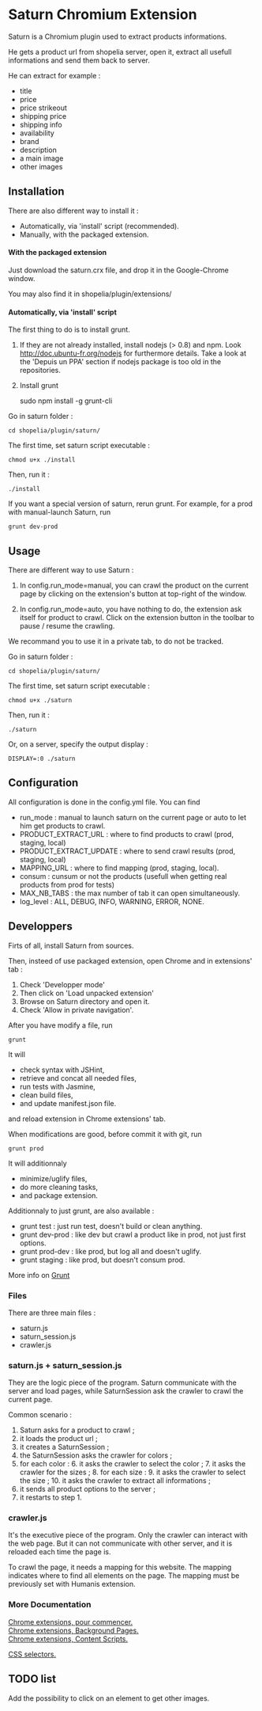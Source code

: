 Saturn Chromium Extension
=========================

Saturn is a Chromium plugin used to extract products informations.
  
He gets a product url from shopelia server, open it, extract all usefull informations and send them back to server.
  
He can extract for example :

- title
- price
- price strikeout
- shipping price
- shipping info
- availability
- brand
- description
- a main image
- other images

Installation
------------

There are also different way to install it :

- Automatically, via 'install' script (recommended).
- Manually, with the packaged extension.

#### With the packaged extension

Just download the saturn.crx file, and drop it in the Google-Chrome window.
  
You may also find it in shopelia/plugin/extensions/

#### Automatically, via 'install' script

The first thing to do is to install grunt.

1. If they are not already installed, install nodejs (> 0.8) and npm. Look http://doc.ubuntu-fr.org/nodejs for furthermore details. Take a look at the 'Depuis un PPA' section if nodejs package is too old in the repositories.
2. Install grunt
    
    sudo npm install -g grunt-cli

Go in saturn folder :

    cd shopelia/plugin/saturn/

The first time, set saturn script executable :

    chmod u+x ./install

Then, run it :

    ./install

If you want a special version of saturn, rerun grunt. For example, for a prod with manual-launch Saturn, run

    grunt dev-prod

Usage
-----
  
There are different way to use Saturn :

1. In config.run_mode=manual, you can crawl the product on the current page by clicking on the extension's button at top-right of the window.

2. In config.run_mode=auto, you have nothing to do, the extension ask itself for product to crawl.
Click on the extension button in the toolbar to pause / resume the crawling.
  
We recommand you to use it in a private tab, to do not be tracked.
  
Go in saturn folder :

    cd shopelia/plugin/saturn/

The first time, set saturn script executable :

    chmod u+x ./saturn

Then, run it :

    ./saturn

Or, on a server, specify the output display :

    DISPLAY=:0 ./saturn

Configuration
-------------

All configuration is done in the config.yml file. You can find

- run_mode : manual to launch saturn on the current page or auto to let him get products to crawl.
- PRODUCT_EXTRACT_URL : where to find products to crawl (prod, staging, local)
- PRODUCT_EXTRACT_UPDATE : where to send crawl results (prod, staging, local)
- MAPPING_URL : where to find mapping (prod, staging, local).
- consum : cunsum or not the products (usefull when getting real products from prod for tests)
- MAX_NB_TABS : the max number of tab it can open simultaneously.
- log_level : ALL, DEBUG, INFO, WARNING, ERROR, NONE.

Developpers
-----------

Firts of all, install Saturn from sources.

Then, insteed of use packaged extension, open Chrome and in extensions' tab :

1. Check 'Developper mode'
2. Then click on 'Load unpacked extension'
3. Browse on Saturn directory and open it.
4. Check 'Allow in private navigation'.

After you have modify a file, run

    grunt

It will

- check syntax with JSHint,
- retrieve and concat all needed files,
- run tests with Jasmine,
- clean build files,
- and update manifest.json file.

and reload extension in Chrome extensions' tab.

When modifications are good, before commit it with git, run

    grunt prod

It will additionnaly

- minimize/uglify files,
- do more cleaning tasks,
- and package extension.

Additionnaly to just grunt, are also available :

- grunt test : just run test, doesn't build or clean anything.
- grunt dev-prod : like dev but crawl a product like in prod, not just first options.
- grunt prod-dev : like prod, but log all and doesn't uglify.
- grunt staging : like prod, but doesn't consum prod.

More info on [Grunt](http://gruntjs.com/)
### Files

There are three main files :

- saturn.js
- saturn_session.js
- crawler.js

### saturn.js + saturn_session.js

They are the logic piece of the program.
Saturn communicate with the server and load pages, 
while SaturnSession ask the crawler to crawl the current page.

Common scenario :

1. Saturn asks for a product to crawl ;
2. it loads the product url ;
3. it creates a SaturnSession ;
4. the SaturnSession asks the crawler for colors ;
5. for each color :
    6. it asks the crawler to select the color ;
    7. it asks the crawler for the sizes ;
    8. for each size :
        9. it asks the crawler to select the size ;
        10. it asks the crawler to extract all informations ;
11. it sends all product options to the server ;
12. it restarts to step 1.

### crawler.js

It's the executive piece of the program.
Only the crawler can interact with the web page.
But it can not communicate with other server, and it is reloaded each time the page is.

To crawl the page, it needs a mapping for this website.
The mapping indicates where to find all elements on the page.
The mapping must be previously set with Humanis extension.  

### More Documentation

[Chrome extensions, pour commencer.](http://developer.chrome.com/extensions/getstarted.html)  
[Chrome extensions, Background Pages.](http://developer.chrome.com/extensions/background_pages.html)  
[Chrome extensions, Content Scripts.](http://developer.chrome.com/extensions/content_scripts.html)  

[CSS selectors.](http://www.w3schools.com/cssref/css_selectors.asp)

TODO list
---------

Add the possibility to click on an element to get other images.
